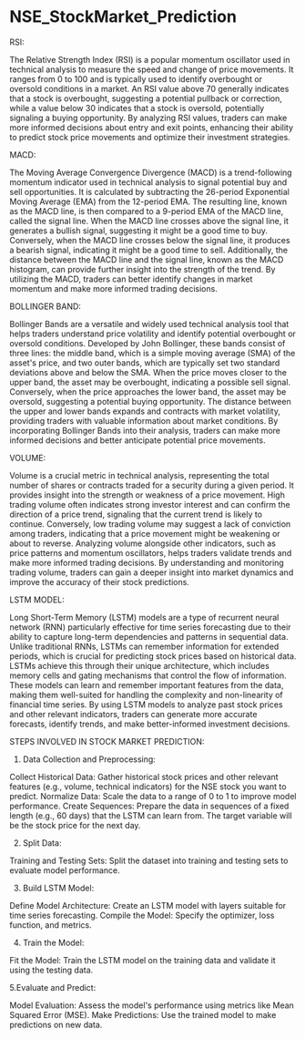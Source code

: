 # NSE_StockMarket_Prediction
 
RSI:

The Relative Strength Index (RSI) is a popular momentum oscillator used in technical analysis to measure the speed and change of price movements. It ranges from 0 to 100 and is typically used to identify overbought or oversold conditions in a market. An RSI value above 70 generally indicates that a stock is overbought, suggesting a potential pullback or correction, while a value below 30 indicates that a stock is oversold, potentially signaling a buying opportunity. By analyzing RSI values, traders can make more informed decisions about entry and exit points, enhancing their ability to predict stock price movements and optimize their investment strategies.

MACD:

The Moving Average Convergence Divergence (MACD) is a trend-following momentum indicator used in technical analysis to signal potential buy and sell opportunities. It is calculated by subtracting the 26-period Exponential Moving Average (EMA) from the 12-period EMA. The resulting line, known as the MACD line, is then compared to a 9-period EMA of the MACD line, called the signal line. When the MACD line crosses above the signal line, it generates a bullish signal, suggesting it might be a good time to buy. Conversely, when the MACD line crosses below the signal line, it produces a bearish signal, indicating it might be a good time to sell. Additionally, the distance between the MACD line and the signal line, known as the MACD histogram, can provide further insight into the strength of the trend. By utilizing the MACD, traders can better identify changes in market momentum and make more informed trading decisions.

BOLLINGER BAND:

Bollinger Bands are a versatile and widely used technical analysis tool that helps traders understand price volatility and identify potential overbought or oversold conditions. Developed by John Bollinger, these bands consist of three lines: the middle band, which is a simple moving average (SMA) of the asset's price, and two outer bands, which are typically set two standard deviations above and below the SMA. When the price moves closer to the upper band, the asset may be overbought, indicating a possible sell signal. Conversely, when the price approaches the lower band, the asset may be oversold, suggesting a potential buying opportunity. The distance between the upper and lower bands expands and contracts with market volatility, providing traders with valuable information about market conditions. By incorporating Bollinger Bands into their analysis, traders can make more informed decisions and better anticipate potential price movements.

VOLUME:

Volume is a crucial metric in technical analysis, representing the total number of shares or contracts traded for a security during a given period. It provides insight into the strength or weakness of a price movement. High trading volume often indicates strong investor interest and can confirm the direction of a price trend, signaling that the current trend is likely to continue. Conversely, low trading volume may suggest a lack of conviction among traders, indicating that a price movement might be weakening or about to reverse. Analyzing volume alongside other indicators, such as price patterns and momentum oscillators, helps traders validate trends and make more informed trading decisions. By understanding and monitoring trading volume, traders can gain a deeper insight into market dynamics and improve the accuracy of their stock predictions.

LSTM MODEL:

Long Short-Term Memory (LSTM) models are a type of recurrent neural network (RNN) particularly effective for time series forecasting due to their ability to capture long-term dependencies and patterns in sequential data. Unlike traditional RNNs, LSTMs can remember information for extended periods, which is crucial for predicting stock prices based on historical data. LSTMs achieve this through their unique architecture, which includes memory cells and gating mechanisms that control the flow of information. These models can learn and remember important features from the data, making them well-suited for handling the complexity and non-linearity of financial time series. By using LSTM models to analyze past stock prices and other relevant indicators, traders can generate more accurate forecasts, identify trends, and make better-informed investment decisions.


STEPS INVOLVED IN STOCK MARKET PREDICTION:

1. Data Collection and Preprocessing:

Collect Historical Data: Gather historical stock prices and other relevant features (e.g., volume, technical indicators) for the NSE stock you want to predict.
Normalize Data: Scale the data to a range of 0 to 1 to improve model performance.
Create Sequences: Prepare the data in sequences of a fixed length (e.g., 60 days) that the LSTM can learn from. The target variable will be the stock price for the next day.


2. Split Data:

Training and Testing Sets: Split the dataset into training and testing sets to evaluate model performance.

3. Build LSTM Model:

Define Model Architecture: Create an LSTM model with layers suitable for time series forecasting.
Compile the Model: Specify the optimizer, loss function, and metrics.

4. Train the Model:

Fit the Model: Train the LSTM model on the training data and validate it using the testing data.

5.Evaluate and Predict:

Model Evaluation: Assess the model's performance using metrics like Mean Squared Error (MSE).
Make Predictions: Use the trained model to make predictions on new data.
